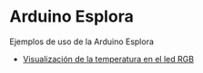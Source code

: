 # Arduino Esplora

Ejemplos de uso de la Arduino Esplora

* [Visualización de la temperatura en el led RGB](./Temp-RGB)
